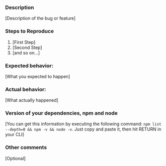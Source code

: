 ### Description

[Description of the bug or feature]

### Steps to Reproduce

1. [First Step]
2. [Second Step]
3. [and so on...]

### Expected behavior:

[What you expected to happen]

### Actual behavior:

[What actually happened]

### Version of your dependencies, npm and node

[You can get this information by executing the following command: `npm list --depth=0 && npm -v && node -v`. Just copy and paste it, then hit RETURN in your CLI]

### Other comments

[Optional]
